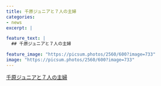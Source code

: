 ```yaml
---
title: 千原ジュニアと７人の主婦
categories:
- news
excerpt: |

feature_text: |
  ## 千原ジュニアと７人の主婦

feature_image: "https://picsum.photos/2560/600?image=733"
image: "https://picsum.photos/2560/600?image=733"
---
```


[千原ジュニアと７人の主婦](https://www.necoweb.com/neco/program/detail.php?id=5551&)
